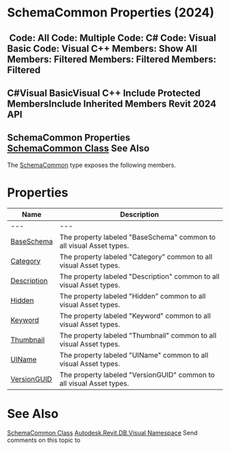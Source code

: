 # SchemaCommon Properties (2024)

﻿
 Code: All Code: Multiple Code: C# Code: Visual Basic Code: Visual C++  Members: Show All Members: Filtered Members: Filtered Members: Filtered   
---  
C#Visual BasicVisual C++
Include Protected MembersInclude Inherited Members
Revit 2024 API  
---  
SchemaCommon Properties  
[SchemaCommon Class](7457e8b2-6199-b234-fec2-e685e5fb7c69.md "SchemaCommon Class") See Also  
---  
The [SchemaCommon](7457e8b2-6199-b234-fec2-e685e5fb7c69.md "SchemaCommon Class") type exposes the following members.
# Properties
| Name | Description |
| --- | --- |
| --- | --- | --- |
| [BaseSchema](825dc7e3-e338-ba8b-4161-f7c36b5c3be6.md "BaseSchema Property") | The property labeled "BaseSchema" common to all visual Asset types. |
| [Category](699d5136-c199-187c-fe09-368f2da7b31d.md "Category Property") | The property labeled "Category" common to all visual Asset types. |
| [Description](61127563-0fcd-7d46-0115-5a97315736ed.md "Description Property") | The property labeled "Description" common to all visual Asset types. |
| [Hidden](092e783b-a7b5-0fff-92b9-feecf67dec57.md "Hidden Property") | The property labeled "Hidden" common to all visual Asset types. |
| [Keyword](f7b9c410-0d7f-14ed-2fca-510e42af8af7.md "Keyword Property") | The property labeled "Keyword" common to all visual Asset types. |
| [Thumbnail](f07618f3-a9df-7520-3c18-d5dda40d692b.md "Thumbnail Property") | The property labeled "Thumbnail" common to all visual Asset types. |
| [UIName](6c0cdb63-114c-db7e-d4d2-0669f9602cb9.md "UIName Property") | The property labeled "UIName" common to all visual Asset types. |
| [VersionGUID](2ada87a7-8223-365b-1d20-6f53a40d6cf2.md "VersionGUID Property") | The property labeled "VersionGUID" common to all visual Asset types. |

# See Also
[SchemaCommon Class](7457e8b2-6199-b234-fec2-e685e5fb7c69.md "SchemaCommon Class")
[Autodesk.Revit.DB.Visual Namespace](f5a10581-6ac2-be19-0e32-f87d05bc8b83.md "Autodesk.Revit.DB.Visual Namespace")
Send comments on this topic to 